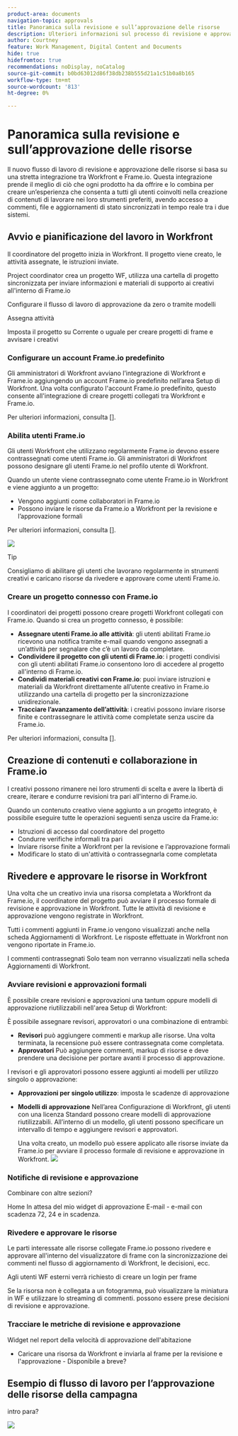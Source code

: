 ```yaml
---
product-area: documents
navigation-topic: approvals
title: Panoramica sulla revisione e sull’approvazione delle risorse
description: Ulteriori informazioni sul processo di revisione e approvazione formale in Workfront.
author: Courtney
feature: Work Management, Digital Content and Documents
hide: true
hidefromtoc: true
recommendations: noDisplay, noCatalog
source-git-commit: b0bd63012d86f38db238b555d21a1c51b0a8b165
workflow-type: tm+mt
source-wordcount: '813'
ht-degree: 0%

---
```



# Panoramica sulla revisione e sull’approvazione delle risorse

Il nuovo flusso di lavoro di revisione e approvazione delle risorse si basa su una stretta integrazione tra Workfront e Frame.io. Questa integrazione prende il meglio di ciò che ogni prodotto ha da offrire e lo combina per creare un’esperienza che consenta a tutti gli utenti coinvolti nella creazione di contenuti di lavorare nei loro strumenti preferiti, avendo accesso a commenti, file e aggiornamenti di stato sincronizzati in tempo reale tra i due sistemi.

<!-- link to frame docs-->

## Avvio e pianificazione del lavoro in Workfront

Il coordinatore del progetto inizia in Workfront. Il progetto viene creato, le attività assegnate, le istruzioni inviate.

Project coordinator crea un progetto WF, utilizza una cartella di progetto sincronizzata per inviare informazioni e materiali di supporto ai creativi all&#39;interno di Frame.io

Configurare il flusso di lavoro di approvazione da zero o tramite modelli

Assegna attività

Imposta il progetto su Corrente o uguale per creare progetti di frame e avvisare i creativi

### Configurare un account Frame.io predefinito

Gli amministratori di Workfront avviano l’integrazione di Workfront e Frame.io aggiungendo un account Frame.io predefinito nell’area Setup di Workfront. Una volta configurato l&#39;account Frame.io predefinito, questo consente all&#39;integrazione di creare progetti collegati tra Workfront e Frame.io.

Per ulteriori informazioni, consulta [].


<!-- in procedure article we need to cover how groups work with projects and how the frame account is associated with a group. And that accounts other than the default can be added on a 1:1 basis using the dev token. -->


### Abilita utenti Frame.io

Gli utenti Workfront che utilizzano regolarmente Frame.io devono essere contrassegnati come utenti Frame.io. Gli amministratori di Workfront possono designare gli utenti Frame.io nel profilo utente di Workfront.

Quando un utente viene contrassegnato come utente Frame.io in Workfront e viene aggiunto a un progetto:

* Vengono aggiunti come collaboratori in Frame.io
* Possono inviare le risorse da Frame.io a Workfront per la revisione e l’approvazione formali

Per ulteriori informazioni, consulta [].

![](assets/Frame-enabled-user.png)

>[!TIP]
>
>Consigliamo di abilitare gli utenti che lavorano regolarmente in strumenti creativi e caricano risorse da rivedere e approvare come utenti Frame.io.

### Creare un progetto connesso con Frame.io

I coordinatori dei progetti possono creare progetti Workfront collegati con Frame.io. Quando si crea un progetto connesso, è possibile:

* **Assegnare utenti Frame.io alle attività**: gli utenti abilitati Frame.io ricevono una notifica tramite e-mail quando vengono assegnati a un’attività per segnalare che c’è un lavoro da completare.
* **Condividere il progetto con gli utenti di Frame.io**: i progetti condivisi con gli utenti abilitati Frame.io consentono loro di accedere al progetto all&#39;interno di Frame.io.
* **Condividi materiali creativi con Frame.io**: puoi inviare istruzioni e materiali da Workfront direttamente all’utente creativo in Frame.io utilizzando una cartella di progetto per la sincronizzazione unidirezionale.
* **Tracciare l’avanzamento dell’attività**: i creativi possono inviare risorse finite e contrassegnare le attività come completate senza uscire da Frame.io.

Per ulteriori informazioni, consulta [].

<!--Preassign approval templates to asks coming in the future-->


## Creazione di contenuti e collaborazione in Frame.io

I creativi possono rimanere nei loro strumenti di scelta e avere la libertà di creare, iterare e condurre revisioni tra pari all&#39;interno di Frame.io.

Quando un contenuto creativo viene aggiunto a un progetto integrato, è possibile eseguire tutte le operazioni seguenti senza uscire da Frame.io:

* Istruzioni di accesso dal coordinatore del progetto
* Condurre verifiche informali tra pari
* Inviare risorse finite a Workfront per la revisione e l’approvazione formali
* Modificare lo stato di un&#39;attività o contrassegnarla come completata
<!-- * Notification of decision
* Upload new versions of connected assets marked as needs more work < will automatically connect>-->


## Rivedere e approvare le risorse in Workfront

Una volta che un creativo invia una risorsa completata a Workfront da Frame.io, il coordinatore del progetto può avviare il processo formale di revisione e approvazione in Workfront. Tutte le attività di revisione e approvazione vengono registrate in Workfront.

Tutti i commenti aggiunti in Frame.io vengono visualizzati anche nella scheda Aggiornamenti di Workfront. Le risposte effettuate in Workfront non vengono riportate in Frame.io.

I commenti contrassegnati Solo team non verranno visualizzati nella scheda Aggiornamenti di Workfront.

### Avviare revisioni e approvazioni formali

È possibile creare revisioni e approvazioni una tantum oppure modelli di approvazione riutilizzabili nell&#39;area Setup di Workfront:

È possibile assegnare revisori, approvatori o una combinazione di entrambi:

* **Revisori** può aggiungere commenti e markup alle risorse. Una volta terminata, la recensione può essere contrassegnata come completata. <!--example of when to add reviewers-->
* **Approvatori** Può aggiungere commenti, markup di risorse e deve prendere una decisione per portare avanti il processo di approvazione.

I revisori e gli approvatori possono essere aggiunti ai modelli per utilizzo singolo o approvazione:

<!--can also assign teams and set deadline-->

* **Approvazioni per singolo utilizzo**: imposta le scadenze di approvazione

* **Modelli di approvazione**
Nell’area Configurazione di Workfront, gli utenti con una licenza Standard possono creare modelli di approvazione riutilizzabili. All’interno di un modello, gli utenti possono specificare un intervallo di tempo e aggiungere revisori e approvatori. <!--do we want to mention any upcoming plans here? -->

  Una volta creato, un modello può essere applicato alle risorse inviate da Frame.io per avviare il processo formale di revisione e approvazione in Workfront.
  ![](assets/assign-template.png)

<!-- can set timreframe which calculates deadline once approval is started. >

    For more information, see [Create and manage Approval Templates](/)<!--don't forget link-->

### Notifiche di revisione e approvazione

Combinare con altre sezioni?

Home In attesa del mio widget di approvazione E-mail - e-mail con scadenza 72, 24 e in scadenza.

<!-- upload assets directly to workfront to be reviewed in Frame.io/ Will have to send manually at first

Reviewer/approver needs to go through email to get to frame vier
-->

### Rivedere e approvare le risorse

Le parti interessate alle risorse collegate Frame.io possono rivedere e approvare all&#39;interno del visualizzatore di frame con la sincronizzazione dei commenti nel flusso di aggiornamento di Workfront, le decisioni, ecc.

<!-- include screenshot from frame.io-->

Agli utenti WF esterni verrà richiesto di creare un login per frame

Se la risorsa non è collegata a un fotogramma, può visualizzare la miniatura in WF e utilizzare lo streaming di commenti. possono essere prese decisioni di revisione e approvazione.

### Tracciare le metriche di revisione e approvazione

Widget nel report della velocità di approvazione dell&#39;abitazione

<!--
### Published approved assets to Adobe Experience Manager Assets

Use the native integration to send approved assets to AEM.
-->


* Caricare una risorsa da Workfront e inviarla al frame per la revisione e l&#39;approvazione - Disponibile a breve?

## Esempio di flusso di lavoro per l’approvazione delle risorse della campagna

intro para?

![](assets/example-workflow.png) <!-- probbly need a different version of this but add something similar rather than typing all out?-->
